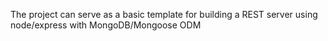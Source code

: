 The project can serve as a basic template for building a REST server using node/express with MongoDB/Mongoose ODM

